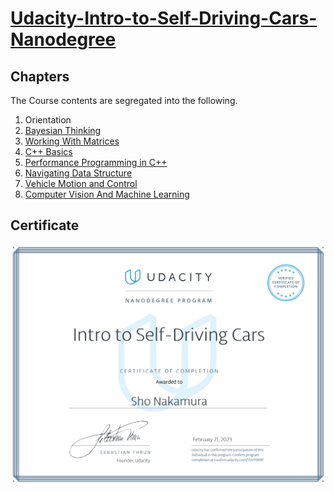 # [Udacity-Intro-to-Self-Driving-Cars-Nanodegree](https://www.udacity.com/course/intro-to-self-driving-cars--nd113)

## Chapters
The Course contents are segregated into the following.

1. Orientation
2. [Bayesian Thinking](https://github.com/ShoNakamura5/Intro-to-Self-Driving-Cars-Nanodegree/tree/main/Bayesian%20Thinking)
3. [Working With Matrices](https://github.com/ShoNakamura5/Intro-to-Self-Driving-Cars-Nanodegree/tree/main/Working%20with%20Matrices)
4. [C++ Basics](https://github.com/ShoNakamura5/Intro-to-Self-Driving-Cars-Nanodegree/tree/main/C%2B%2B%20Basics)
5. [Performance Programming in C++](https://github.com/ShoNakamura5/Intro-to-Self-Driving-Cars-Nanodegree/tree/main/Performance%20Programming%20in%20C%2B%2B)
6. [Navigating Data Structure](https://github.com/ShoNakamura5/Intro-to-Self-Driving-Cars-Nanodegree/tree/main/Navigating%20Data%20Structures)
7. [Vehicle Motion and Control](https://github.com/ShoNakamura5/Intro-to-Self-Driving-Cars-Nanodegree/tree/main/Vehicle%20Motion%20and%20Control)
8. [Computer Vision And Machine Learning](https://github.com/ShoNakamura5/Intro-to-Self-Driving-Cars-Nanodegree/tree/main/Computer%20Vision%20and%20Classification)

## Certificate
![](https://github.com/ShoNakamura5/Intro-to-Self-Driving-Cars-Nanodegree/blob/main/Intro%20to%20Self-Driving%20Cars%20Nanodegree%20Certificate.png)
